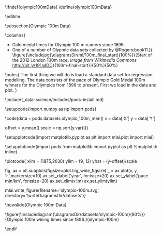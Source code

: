 \ifndef{olympic100mData}
\define{olympic100mData}

\editme

\subsection{Olympic 100m Data}

\columns{
*  Gold medal times for Olympic 100 m runners since 1896.
* One of a number of Olypmic data sets collected by @Rogers:book11.}{
\figure{\includejpg{\diagramsDir/ml/100m_final_start}{100%}}{Start of the 2012 London 100m race. *Image from Wikimedia Commons* <http://bit.ly/191adDC>}{100m-final-start}}{50%}{50%}


\notes{
The first thing we will do is load a standard data set for regression modelling. The data consists of the pace of Olympic Gold Medal 100m winners for the Olympics from 1896 to present. First we load in the data and plot.
}

\include{_data-science/includes/pods-install.md}



\setupcode{import numpy as np
import pods}

\code{data = pods.datasets.olympic_100m_men()
x = data['X']
y = data['Y']

offset = y.mean()
scale = np.sqrt(y.var())}

\setupplotcode{import matplotlib.pyplot as plt
import mlai.plot
import mlai}

\setupplotcode{import pods
from matplotlib import pyplot as plt
%matplotlib inline}

\plotcode{
xlim = (1875,2030)
ylim = (9, 12)
yhat = (y-offset)/scale

fig, ax = plt.subplots(figsize=plot.big_wide_figsize)
_ = ax.plot(x, y, 'r.',markersize=10)
ax.set_xlabel('year', fontsize=20)
ax.set_ylabel('pace min/km', fontsize=20)
ax.set_xlim(xlim)
ax.set_ylim(ylim)

mlai.write_figure(filename='olympic-100m.svg', 
				  directory='\writeDiagramsDir/datasets')}

\newslide{Olympic 100m Data}

\figure{\includediagram{\diagramsDir/datasets/olympic-100m}{80%}}{Olympic 100m wining times since 1896.}{olympic-100m}

\endif
